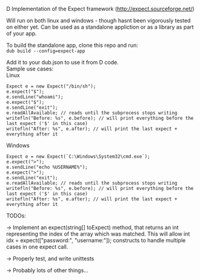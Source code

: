 D Implementation of the Expect framework (http://expect.sourceforge.net/)

Will run on both linux and windows - though hasnt been vigorously tested on either yet.
Can be used as a standalone appliction or as a library as part of your app.

To build the standalone app, clone this repo and run:<br>
```dub build --config=expect-app```
<br>


Add it to your dub.json to use it from D code.<br>
Sample use cases:<br>
Linux
```
Expect e = new Expect("/bin/sh");
e.expect("$");
e.sendLine("whoami");
e.expect("$");
e.sendLine("exit");
e.readAllAvailable; // reads until the subprocess stops writing
writefln("Before: %s", e.before); // will print everything before the last expect ('$' in this case)
writefln("After: %s", e.after); // will print the last expect + everything after it
```
Windows
```
Expect e = new Expect(`C:\Windows\System32\cmd.exe`);
e.expect(">");
e.sendLine("echo %USERNAME%");
e.expect(">");
e.sendLine("exit");
e.readAllAvailable; // reads until the subprocess stops writing
writefln("Before: %s", e.before); // will print everything before the last expect ('$' in this case)
writefln("After: %s", e.after); // will print the last expect + everything after it
```

TODOs:

-> Implement an expect(string[] toExpect) method, that returns an int representing the index of the array which was matched.
   This will allow int idx = expect(["password:", "username:"]); constructs to handle multiple cases in one expect call.
    
-> Properly test, and write unittests 

-> Probably lots of other things...
